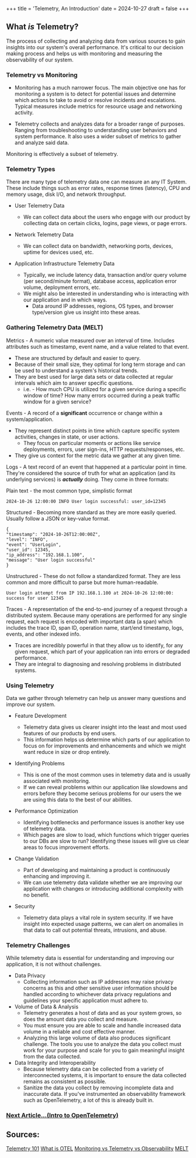 +++
title = 'Telemetry, An Introduction'
date = 2024-10-27
draft = false
+++
## What ***is*** Telemetry?
The process of collecting and analyzing data from various sources to gain insights into our system's overall performance. It's critical to our decision making process and helps us with monitoring and measuring the observability of our system.

### Telemetry vs Monitoring
- Monitoring has a much narrower focus. The main objective one has for monitoring a system is to detect for potential issues and determine which actions to take to avoid or resolve incidents and escalations. Typical measures include metrics for resource usage and networking activity.

- Telemetry collects and analyzes data for a broader range of purposes. Ranging from troubleshooting to understanding user behaviors and system performance. It also uses a wider subset of metrics to gather and analyze said data.

Monitoring is effectively a subset of telemetry.

### Telemetry Types
There are many type of telemetry data one can measure an any IT System. These include things such as error rates, response times (latency), CPU and memory usage, disk I/O, and network throughput.

- User Telemetry Data
    - We can collect data about the users who engage with our product by collecting data on certain clicks, logins, page views, or page errors.

- Network Telemetry Data
    - We can collect data on bandwidth, networking ports, devices, uptime for devices used, etc.

- Application Infrastructure Telemetry Data
    - Typically, we include latency data, transaction and/or query volume (per second/minute format), database access, application error volume, deployment errors, etc.
    - We might also be interested in understanding who is interacting with our application and in which ways. 
        - Data around IP addresses, regions, OS types, and browser type/version give us insight into these areas.

### Gathering Telemetry Data (MELT)
Metrics - A numeric value measured over an interval of time. Includes attributes such as timestamp, event name, and a value related to that event.
- These are structured by default and easier to query.
- Because of their small size, they optimal for long term storage and can be used to understand a system's historical trends.
- They are best used for large data sets or data collected at regular intervals which aim to answer specific questions.
    - i.e. - How much CPU is utilized for a given service during a specific window of time? How many errors occurred during a peak traffic window for a given service?

Events - A record of a **significant** occurrence or change within a system/application. 
- They represent distinct points in time which capture specific system activities, changes in state, or user actions.
    - They focus on particular moments or actions like service deployments, errors, user sign-ins, HTTP requests/responses, etc.
- They give us context for the metric data we gather at any given time.

Logs - A text record of an event that happened at a particular point in time. They're considered the source of truth for what an application (and its underlying services) is ***actually*** doing. They come in three formats:

Plain text - the most common type, simplistic format
```
2024-10-26 12:00:00 INFO User login successful: user_id=12345
```
Structured - Becoming more standard as they are more easily queried. Usually follow a JSON or key-value format.
```
{
"timestamp": "2024-10-26T12:00:00Z",
"level": "INFO",
"event": "UserLogin",
"user_id": 12345,
"ip_address": "192.168.1.100",
"message": "User login successful"
}
```
Unstructured - These do not follow a standardized format. They are less common and more difficult to parse but more human-readable.
```
User login attempt from IP 192.168.1.100 at 2024-10-26 12:00:00: success for user 12345
```

Traces - A representation of the end-to-end journey of a request through a distributed system. Because many operations are performed for any single request, each request is encoded with important data (a span) which includes the trace ID, span ID, operation name, start/end timestamp, logs, events, and other indexed info.
- Traces are incredibly powerful in that they allow us to identify, for any given request, which part of your application ran into errors or degraded performance. 
- They are integral to diagnosing and resolving problems in distributed systems.

### Using Telemetry
Data we gather through telemetry can help us answer many questions and improve our system.

- Feature Development
    - Telemetry data gives us clearer insight into the least and most used features of our products by end users. 
    - This information helps us determine which parts of our application to focus on for improvements and enhancements and which we might want reduce in size or drop entirely.

- Identifying Problems
    - This is one of the most common uses in telemetry data and is usually associated with monitoring.
    - If we can reveal problems within our application like slowdowns and errors before they become serious problems for our users the we are using this data to the best of our abilities.

- Performance Optimization
    - Identifying bottlenecks and performance issues is another key use of telemetry data.
    - Which pages are slow to load, which functions which trigger queries to our DBs are slow to run? Identifying these issues will give us clear areas to focus improvement efforts.

- Change Validation
    - Part of developing and maintaining a product is continuously enhancing and improving it. 
    - We can use telemetry data validate whether we are improving our application with changes or introducing additional complexity with no benefit.

- Security
    - Telemetry data plays a vital role in system security. If we have insight into expected usage patterns, we can alert on anomalies in that data to call out potential threats, intrusions, and abuse.

### Telemetry Challenges
While telemetry data is essential for understanding and improving our application, it is not without challenges.

- Data Privacy
    - Collecting information such as IP addresses may raise privacy concerns as this and other sensitive user information should be handled according to whichever data privacy regulations and guidelines your specific application must adhere to. 
- Volume of Data & Analysis
    - Telemetry generates a host of data and as your system grows, so does the amount data you collect and measure. 
    - You must ensure you are able to scale and handle increased data volume in a reliable and cost effective manner.
    - Analyzing this large volume of data also produces significant challenge. The tools you use to analyze the data you collect must work for your purpose and scale for you to gain meaningful insight from the data collected.
- Data Integrity and Interoperability
    - Because telemetry data can be collected from a variety of interconnected systems, it is important to ensure the data collected remains as consistent as possible. 
    - Sanitize the data you collect by removing incomplete data and inaccurate data. If you've instrumented an observability framework such as OpenTelemetry, a lot of this is  already built in.

### [Next Article...(Intro to OpenTelemetry)](IntroToOpenTelemetry)

## Sources:
[Telemetry 101](https://www.splunk.com/en_us/blog/learn/what-is-telemetry.html)
[What is OTEL](https://www.splunk.com/en_us/blog/learn/opentelemetry.html)
[Monitoring vs Telemetry vs Observability](https://www.splunk.com/en_us/blog/learn/observability-vs-monitoring-vs-telemetry.html)
[MELT](https://www.splunk.com/en_us/blog/learn/melt-metrics-events-logs-traces.html)